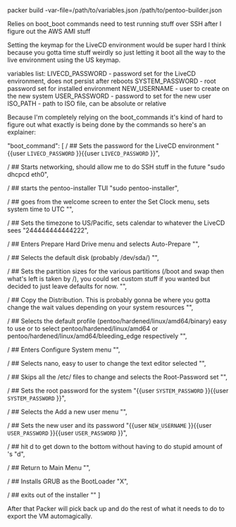 packer build -var-file=/path/to/variables.json /path/to/pentoo-builder.json

Relies on boot_boot commands need to test running stuff over SSH after I figure out the AWS AMI stuff

Setting the keymap for the LiveCD environment would be super hard I think because you gotta time stuff weirdly so just letting it boot all the way to the live environment using the US keymap.

variables list:
LIVECD_PASSWORD - password set for the LiveCD environment, does not persist after reboots
SYSTEM_PASSWORD - root password set for installed environment
NEW_USERNAME - user to create on the new system
USER_PASSWORD - password to set for the new user
ISO_PATH - path to ISO file, can be absolute or relative

Because I'm completely relying on the boot_commands it's kind of hard to figure out what exactly is being done by the commands so here's an explainer:

"boot_command": [
/    ## Sets the password for the LiveCD environment
    "{{user `LIVECD_PASSWORD` }}<enter><wait1s>{{user `LIVECD_PASSWORD` }}<enter><wait1s>",
  
/    ## Starts networking, should allow me to do SSH stuff in the future
    "sudo dhcpcd eth0<enter><wait15s>",
    
/    ## starts the pentoo-installer TUI
    "sudo pentoo-installer<enter><wait15s>",
    
/    ## goes from the welcome screen to enter the Set Clock menu, sets system time to UTC
    "<enter><wait1s><enter><wait1s><enter><wait5s>",
    
/    ## Sets the timezone to US/Pacific, sets calendar to whatever the LiveCD sees
    "2<enter><wait1s>44444444444<enter><wait1s>222<enter><wait1s><enter><wait5s>",
  
/    ## Enters Prepare Hard Drive menu and selects Auto-Prepare
    "<enter><wait1s><enter><wait5s>",
    
/    ## Selects the default disk (probably /dev/sda/)
    "<enter><wait1s>",
    
/    ## Sets the partition sizes for the various partitions (/boot and swap then what's left is taken by /), you could set custom stuff if you wanted but decided to just leave defaults for now.
    "<enter><wait1s><enter><wait1s><enter><wait1s><enter><wait1s><enter><wait1s><left><enter><wait5s><enter><wait1s><down><enter><wait5s>",
    
/    ## Copy the Distribution. This is probably gonna be where you gotta change the wait values depending on your system resources
    "<enter><wait5m><left><enter><wait2m>",
    
/    ## Selects the default profile (pentoo/hardened/linux/amd64/binary) easy to use <up> or <down> to select pentoo/hardened/linux/amd64 or pentoo/hardened/linux/amd64/bleeding_edge respectively
    "<enter><wait5s><enter><wait5s>",
    
/    ## Enters Configure System menu
    "<enter><wait5s>",
    
/    ## Selects nano, easy to user <down> to change the text editor selected
    "<enter><wait1s>",
    
/    ## Skips all the /etc/ files to change and selects the Root-Password set
    "<down><down><down><down><down><down><down>",
    
/    ## Sets the root password for the system
    "<enter><wait1s>{{user `SYSTEM_PASSWORD` }}<enter><wait1s>{{user `SYSTEM_PASSWORD` }}<enter><wait1s>",
    
/    ## Selects the Add a new user menu
    "<down><down><down><down><down><down><down><down>",
    
/    ## Sets the new user and its password
    "<enter><wait1s>{{user `NEW_USERNAME` }}<enter><wait1s>{{user `USER_PASSWORD` }}<enter><wait1s>{{user `USER_PASSWORD` }}<enter><wait1s>",
    
/    ## hit d to get down to the bottom without having to do stupid amount of <down>'s
    "d<enter><wait5s>",
    
/    ## Return to Main Menu
    "<enter><wait1s>",
    
/    ## Installs GRUB as the BootLoader
    "<enter><wait1s><left><enter><wait1s><leftCtrlOn>X<leftCtrlOff><wait3m><enter><wait1s>",
    
/    ## exits out of the installer
    "<enter><wait5s>"
]

After that Packer will pick back up and do the rest of what it needs to do to export the VM automagically.
